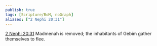 ```yaml
---
publish: true
tags: [Scripture/BoM, noGraph]
aliases: ["2 Nephi 20:31"]
---
```

[2 Nephi 20:31](https://churchofjesuschrist.org/study/scriptures/bofm/2-ne/20?lang=eng&id=p31#p31) Madmenah is removed; the inhabitants of Gebim gather themselves to flee.

